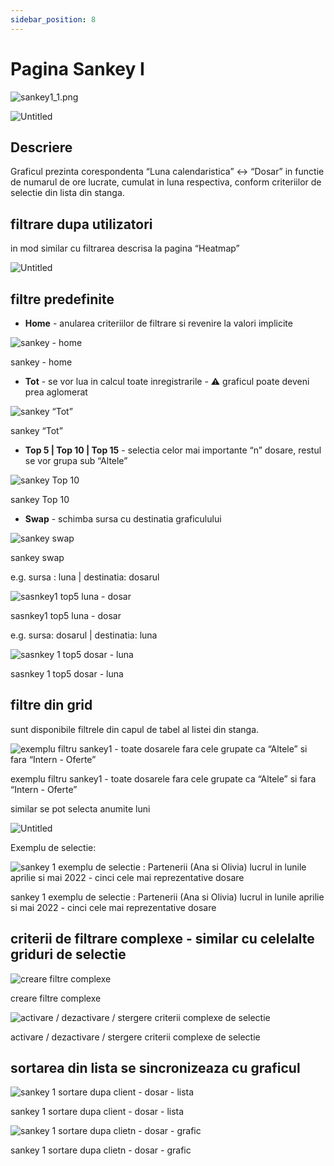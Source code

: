 ```yaml
---
sidebar_position: 8
---
```


# Pagina Sankey I

![sankey1_1.png](Ghid%20pentru%20modulul%20Panoramic%20c19cdb04c3584e0eb4af6560ae6704b6/sankey1_1.png)

![Untitled](Ghid%20pentru%20modulul%20Panoramic%20c19cdb04c3584e0eb4af6560ae6704b6/Untitled%2049.png)

## Descriere

Graficul prezinta corespondenta “Luna calendaristica” &lt;-&gt; “Dosar” in functie de numarul de ore lucrate, cumulat in luna respectiva, conform criteriilor de selectie din lista din stanga.

## filtrare dupa utilizatori

in mod similar cu filtrarea descrisa la pagina “Heatmap”

![Untitled](Ghid%20pentru%20modulul%20Panoramic%20c19cdb04c3584e0eb4af6560ae6704b6/Untitled%2040.png)

## filtre predefinite

- **Home** - anularea criteriilor de filtrare si revenire la valori implicite

![sankey - home](Ghid%20pentru%20modulul%20Panoramic%20c19cdb04c3584e0eb4af6560ae6704b6/Untitled%2050.png)

sankey - home

- **Tot** - se vor lua in calcul toate inregistrarile - ⚠️ graficul poate deveni prea aglomerat

![sankey “Tot”](Ghid%20pentru%20modulul%20Panoramic%20c19cdb04c3584e0eb4af6560ae6704b6/Untitled%2051.png)

sankey “Tot”

- **Top 5 | Top 10 | Top 15** - selectia celor mai importante “n” dosare, restul se vor grupa sub “Altele”

![sankey Top 10](Ghid%20pentru%20modulul%20Panoramic%20c19cdb04c3584e0eb4af6560ae6704b6/Untitled%2052.png)

sankey Top 10

- **Swap** - schimba sursa  cu destinatia graficulului

![sankey swap](Ghid%20pentru%20modulul%20Panoramic%20c19cdb04c3584e0eb4af6560ae6704b6/Untitled%2053.png)

sankey swap

e.g. sursa : luna | destinatia: dosarul

![sasnkey1 top5 luna - dosar](Ghid%20pentru%20modulul%20Panoramic%20c19cdb04c3584e0eb4af6560ae6704b6/Untitled%2054.png)

sasnkey1 top5 luna - dosar

e.g. sursa: dosarul | destinatia: luna

![sasnkey 1 top5 dosar - luna](Ghid%20pentru%20modulul%20Panoramic%20c19cdb04c3584e0eb4af6560ae6704b6/Untitled%2055.png)

sasnkey 1 top5 dosar - luna

## filtre din grid

sunt disponibile filtrele din capul de tabel al listei din stanga.

![exemplu filtru sankey1 - toate dosarele fara cele grupate ca “Altele” si fara “Intern - Oferte”](Ghid%20pentru%20modulul%20Panoramic%20c19cdb04c3584e0eb4af6560ae6704b6/Untitled%2056.png)

exemplu filtru sankey1 - toate dosarele fara cele grupate ca “Altele” si fara “Intern - Oferte”

similar se pot selecta anumite luni

![Untitled](Ghid%20pentru%20modulul%20Panoramic%20c19cdb04c3584e0eb4af6560ae6704b6/Untitled%2057.png)

Exemplu de selectie:

![sankey 1 exemplu de selectie : Partenerii (Ana si Olivia) lucrul in lunile aprilie si mai  2022 - cinci cele mai reprezentative dosare](Ghid%20pentru%20modulul%20Panoramic%20c19cdb04c3584e0eb4af6560ae6704b6/Untitled%2058.png)

sankey 1 exemplu de selectie : Partenerii (Ana si Olivia) lucrul in lunile aprilie si mai  2022 - cinci cele mai reprezentative dosare

## criterii de filtrare complexe - similar cu celelalte griduri de selectie

![creare filtre complexe](Ghid%20pentru%20modulul%20Panoramic%20c19cdb04c3584e0eb4af6560ae6704b6/Untitled%2059.png)

creare filtre complexe

![activare / dezactivare / stergere criterii complexe de selectie](Ghid%20pentru%20modulul%20Panoramic%20c19cdb04c3584e0eb4af6560ae6704b6/Untitled%2060.png)

activare / dezactivare / stergere criterii complexe de selectie

## sortarea din lista se sincronizeaza cu graficul

![sankey 1 sortare dupa client - dosar - lista](Ghid%20pentru%20modulul%20Panoramic%20c19cdb04c3584e0eb4af6560ae6704b6/Untitled%2061.png)

sankey 1 sortare dupa client - dosar - lista

![sankey 1 sortare dupa clietn - dosar - grafic](Ghid%20pentru%20modulul%20Panoramic%20c19cdb04c3584e0eb4af6560ae6704b6/Untitled%2062.png)

sankey 1 sortare dupa clietn - dosar - grafic
